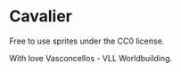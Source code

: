 # Cavalier
Free to use sprites under the CC0 license.

With love Vasconcellos - VLL Worldbuilding.

